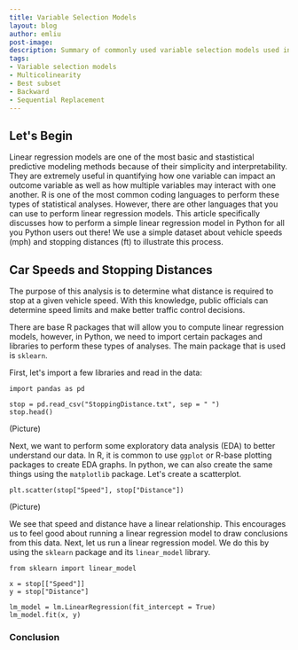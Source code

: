 ```yaml
---
title: Variable Selection Models
layout: blog
author: emliu
post-image:
description: Summary of commonly used variable selection models used in linear regression such as best subsets model, backward, and sequential replacement
tags:
- Variable selection models
- Multicolinearity
- Best subset
- Backward
- Sequential Replacement
---
```


## Let's Begin
Linear regression models are one of the most basic and stastistical predictive modeling methods because of their simplicity and interpretability. They are extremely useful in quantifying how one variable can impact an outcome variable as well as how multiple variables may interact with one another. R is one of the most common coding languages to perform these types of statistical analyses. However, there are other languages that you can use to perform linear regression models. This article specifically discusses how to perform a simple linear regression model in Python for all you Python users out there! We use a simple dataset about vehicle speeds (mph) and stopping distances (ft) to illustrate this process.

## Car Speeds and Stopping Distances
The purpose of this analysis is to determine what distance is required to stop at a given vehicle speed. With this knowledge, public officials can determine speed limits and make better traffic control decisions.

There are base R packages that will allow you to compute linear regression models, however, in Python, we need to import certain packages and libraries to perform these types of analyses. The main package that is used is ```sklearn```.

First, let's import a few libraries and read in the data:

```
import pandas as pd

stop = pd.read_csv("StoppingDistance.txt", sep = " ")
stop.head()
```

(Picture)

Next, we want to perform some exploratory data analysis (EDA) to better understand our data. In R, it is common to use ```ggplot``` or R-base plotting packages to create EDA graphs. In python, we can also create the same things using the ```matplotlib``` package. Let's create a scatterplot.

```
plt.scatter(stop["Speed"], stop["Distance"])
```

(Picture)

We see that speed and distance have a linear relationship. This encourages us to feel good about running a linear regression model to draw conclusions from this data. Next, let us run a linear regression model. We do this by using the ```sklearn``` package and its ```linear_model``` library.

```
from sklearn import linear_model

x = stop[["Speed"]]
y = stop["Distance"]

lm_model = lm.LinearRegression(fit_intercept = True)
lm_model.fit(x, y)
```













### Conclusion
